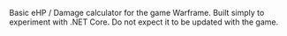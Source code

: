 Basic eHP / Damage calculator for the game Warframe.
Built simply to experiment with .NET Core.
Do not expect it to be updated with the game.
